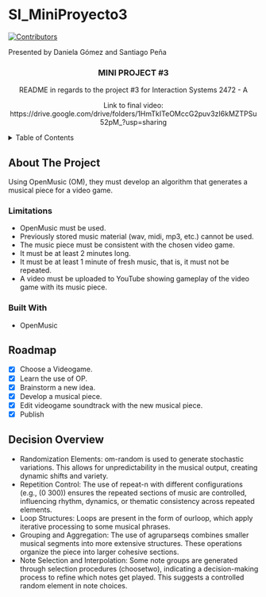 # SI_MiniProyecto3

[contributors-shield]: https://img.shields.io/github/contributors/basicallydanny/SI_MiniProyecto3.svg?style=for-the-badge
[contributors-url]: https://github.com/basicallydanny/SI_MiniProyecto3/graphs/contributors
[![Contributors][contributors-shield]][contributors-url]

<div align="left">
Presented by Daniela Gómez and Santiago Peña
</div>

<!-- PROJECT -->

<h3 align="center">MINI PROJECT #3</h3>
  <p align="center">
    README in regards to the project #3 for Interaction Systems 2472 - A
  </p>
  <p align="center">
    Link to final video: https://drive.google.com/drive/folders/1HmTkITeOMccG2puv3zI6kMZTPSu52pM_?usp=sharing
  </p>
</div>

<details>
  <summary>Table of Contents</summary>
  <ol>
    <li>
      <a href="#about-the-project">About The Project</a>
      <ul>
        <li><a href="#limitations">Limitations</a></li>
      </ul>
      <ul>
        <li><a href="#built-with">Built With</a></li>
      </ul>
    </li>
    <li>
      <a href="#roadmap">RoadMap</a>
      <a href="#decision-overview">Decision Overview</a>
  </ol>
</details>

## About The Project

Using OpenMusic (OM), they must develop an algorithm that generates a musical piece for a video game.

### Limitations

* OpenMusic must be used.
* Previously stored music material (wav, midi, mp3, etc.) cannot be used.
* The music piece must be consistent with the chosen video game.
* It must be at least 2 minutes long.
* It must be at least 1 minute of fresh music, that is, it must not be repeated.
* A video must be uploaded to YouTube showing gameplay of the video game with its music piece.

### Built With

* OpenMusic

## Roadmap

- [X] Choose a Videogame.
- [X] Learn the use of OP.
- [X] Brainstorm a new idea.
- [X] Develop a musical piece.
- [X] Edit videogame soundtrack with the new musical piece.
- [X] Publish

## Decision Overview

- Randomization Elements: om-random is used to generate stochastic variations. This allows for unpredictability in the musical output, creating dynamic shifts and variety.
-  Repetition Control: The use of repeat-n with different configurations (e.g., (0 300)) ensures the repeated sections of music are controlled, influencing rhythm, dynamics, or thematic consistency across repeated elements.
- Loop Structures: Loops are present in the form of ourloop, which apply iterative processing to some musical phrases.
- Grouping and Aggregation: The use of agruparseqs combines smaller musical segments into more extensive structures. These operations organize the piece into larger cohesive sections.
- Note Selection and Interpolation: Some note groups are generated through selection procedures (choosetwo), indicating a decision-making process to refine which notes get played. This suggests a controlled random element in note choices.

